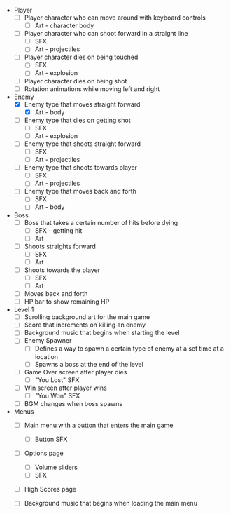 - Player
	- [ ] Player character who can move around with keyboard controls
		- [ ] Art - character body
	- [ ] Player character who can shoot forward in a straight line
		- [ ] SFX
		- [ ] Art - projectiles
	- [ ] Player character dies on being touched
		- [ ] SFX
		- [ ] Art - explosion
	- [ ] Player character dies on being shot
	- [ ] Rotation animations while moving left and right
	
- Enemy
	- [x] Enemy type that moves straight forward
		- [x] Art - body
	- [ ] Enemy type that dies on getting shot
		- [ ] SFX
		- [ ] Art - explosion
	- [ ] Enemy type that shoots straight forward
		- [ ] SFX
		- [ ] Art - projectiles
	- [ ] Enemy type that shoots towards player
		- [ ] SFX
		- [ ] Art - projectiles
	- [ ] Enemy type that moves back and forth
		- [ ] SFX
		- [ ] Art - body
		
- Boss
	- [ ] Boss that takes a certain number of hits before dying
		- [ ] SFX - getting hit
		- [ ] Art
	- [ ] Shoots straights forward
		- [ ] SFX
		- [ ] Art
	- [ ] Shoots towards the player
		- [ ] SFX
		- [ ] Art
	- [ ] Moves back and forth
	- [ ] HP bar to show remaining HP

- Level 1
	- [ ] Scrolling background art for the main game
	- [ ] Score that increments on killing an enemy
	- [ ] Background music that begins when starting the level
	- [ ] Enemy Spawner
		- [ ] Defines a way to spawn a certain type of enemy at a set time at a location
		- [ ] Spawns a boss at the end of the level
	- [ ] Game Over screen after player dies
		- [ ] "You Lost" SFX
	- [ ] Win screen after player wins
		- [ ] "You Won" SFX
	- [ ] BGM changes when boss spawns
	
- Menus
	- [ ] Main menu with a button that enters the main game
		- [ ] Button SFX
	- [ ] Options page 
		- [ ] Volume sliders
		- [ ] SFX
	- [ ] High Scores page
	- [ ] Background music that begins when loading the main menu
	
	
	
	
	
	
	
	
	
	
	
	
	
	
